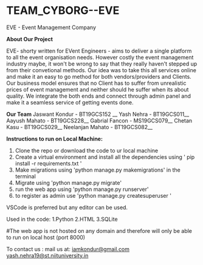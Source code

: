 # TEAM_CYBORG--EVE
 EVE - Event Management Company
 

 
 **About Our Project**
 
 EVE- shorty written for EVent Engineers - aims to deliver a single platform to all the event organisation needs. However costly the event management industry maybe, it won't be wrong to say that they really haven't stepped up from their convetional methods. Our idea was to take this all services online and make it an easy to go method for both vendors/providers and Clients.  Our business model ensures that no Client has to suffer from unrealistic prices of event management and neither should he suffer when its about quality. We integrate the both ends and connect through admin panel and make it a seamless service of getting events done.
 
 **Our Team**
 Jaswant Kondur - BT19GCS152 __
  Yash Nehra - BT19GCS011__
 Aayush Mahato - BT19GCS228__
 Gabrial Fancon - MS19GCS079__
 Chetan Kasu - BT19GCS029__
 Neelanjan Mahato - BT19GCS082__
 
 
 
 **Instructions to run on Local Machine:**
 
 1. Clone the repo or download the code to ur local machine
 2. Create a virtual environment and install all the dependencies using ' pip install -r requirements.txt '
 3. Make migrations using 'python manage.py makemigrations' in the terminal 
 4. Migrate using 'python manage.py migrate'
 5. run the web app using 'python manage.py runserver'
 6. to register as admin use 'python manage.py createsuperuser '

VSCode is preferred but any editor can be used. 

Used in the code:
    1.Python
    2.HTML
    3.SQLite





#The web app is not hosted on any domain and therefore will only be able to run on local host (port 8000)

To contact us :
mail us at: iamkondur@gmail.com
            yash.nehra19@st.niituniversity.in




